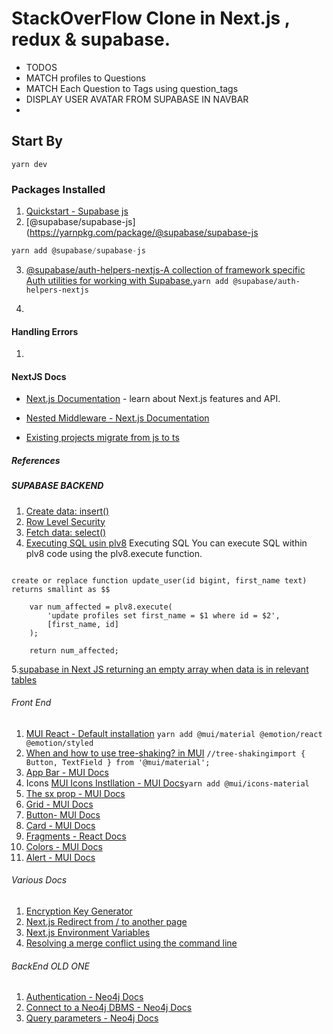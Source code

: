 # StackOverFlow Clone in Next.js , redux & supabase.

- TODOS
- MATCH profiles to Questions
- MATCH Each Question to Tags using question_tags
- DISPLAY USER AVATAR FROM SUPABASE IN NAVBAR
-

## Start By

```yarn dev```

### Packages Installed

1. [Quickstart - Supabase js](https://supabase.com/docs/guides/with-nextjs)
2. [@supabase/supabase-js](<https://yarnpkg.com/package/@supabase/supabase-js>

```js
yarn add @supabase/supabase-js
```

3. [@supabase/auth-helpers-nextjs-A collection of framework specific Auth utilities for working with Supabase.](https://yarnpkg.com/package/@supabase/auth-helpers-nextjs)```yarn add @supabase/auth-helpers-nextjs```

4.

#### Handling Errors

1.

#### NextJS Docs

- [Next.js Documentation](https://nextjs.org/docs) - learn about Next.js features and API.

- [Nested Middleware - Next.js Documentation](https://nextjs.org/docs/messages/nested-middleware)
- [Existing projects migrate from js to ts](https://nextjs.org/docs/basic-features/typescript)

##### References

##### SUPABASE BACKEND 

1. [Create data: insert()](https://supabase.com/docs/reference/javascript/insert)
2. [Row Level Security](https://supabase.com/docs/guides/auth/row-level-security)
3. [Fetch data: select()](https://supabase.com/docs/reference/javascript/select)
4. [Executing SQL usin plv8](https://supabase.com/docs/guides/database/extensions/plv8#executing-sql)
Executing SQL
You can execute SQL within plv8 code using the plv8.execute function.

```plv8

create or replace function update_user(id bigint, first_name text)
returns smallint as $$

    var num_affected = plv8.execute(
        'update profiles set first_name = $1 where id = $2',
        [first_name, id]
    );

    return num_affected;
```
5.[supabase in Next JS returning an empty array when data is in relevant tables](https://stackoverflow.com/questions/71294440/supabase-in-next-js-returning-an-empty-array-when-data-is-in-relevant-tables)
###### Front End

1. [MUI React - Default installation](https://mui.com/material-ui/getting-started/installation/#default-installation)
```yarn add @mui/material @emotion/react @emotion/styled```
2. [When and how to use tree-shaking? in  MUI](https://mui.com/material-ui/guides/minimizing-bundle-size/)
```//tree-shakingimport { Button, TextField } from '@mui/material';```
3. [App Bar - MUI Docs](https://mui.com/material-ui/react-app-bar/)
4. Icons [MUI Icons Instllation - MUI Docs](https://mui.com/material-ui/getting-started/installation/#icons)```yarn add @mui/icons-material```
5. [The sx prop  - MUI Docs](https://mui.com/system/getting-started/the-sx-prop/)
6. [Grid - MUI Docs](https://mui.com/material-ui/react-grid/)
7. [Button- MUI Docs](https://mui.com/material-ui/react-button/#main-content)
8. [Card - MUI Docs](https://mui.com/material-ui/react-card/)
9. [Fragments - React Docs](https://reactjs.org/docs/fragments.html)
10. [Colors - MUI Docs](https://mui.com/material-ui/customization/color/#main-content)
11. [Alert - MUI Docs](https://mui.com/material-ui/api/alert/)

###### Various Docs

1. [Encryption Key Generator](https://www.allkeysgenerator.com/Random/Security-Encryption-Key-Generator.aspx)
2. [Next.js Redirect from / to another page](https://stackoverflow.com/questions/58173809/next-js-redirect-from-to-another-page)
3. [Next.js Environment Variables ](https://nextjs.org/docs/pages/building-your-application/configuring/environment-variables)
4. [Resolving a merge conflict using the command line](https://docs.github.com/en/pull-requests/collaborating-with-pull-requests/addressing-merge-conflicts/resolving-a-merge-conflict-using-the-command-line)

###### BackEnd OLD ONE

1. [Authentication - Neo4j Docs](https://neo4j.com/docs/graphql-manual/current/auth/authentication/)
2. [Connect to a Neo4j DBMS - Neo4j Docs](https://neo4j.com/docs/browser-manual/current/operations/dbms-connection/)
3. [Query parameters - Neo4j Docs](https://neo4j.com/docs/browser-manual/current/operations/query-parameters/)
